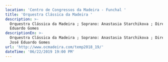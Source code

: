 ```yaml
---
location: 'Centro de Congressos da Madeira - Funchal '
title: 'Orquestra Clássica da Madeira '
description: >-
  Orquestra Clássica da Madeira ; Soprano: Anastasia Starchikova ; Direção: José
  Eduardo Gomes 
descriptionEn: >-
  Orquestra Clássica da Madeira ; Soprano: Anastasia Starchikova ; Direction:
  José Eduardo Gomes 
url: 'http://www.ocmadeira.com/temp2018_19/'
dateTime: '06/22/2019 19:00 PM'
---
```


